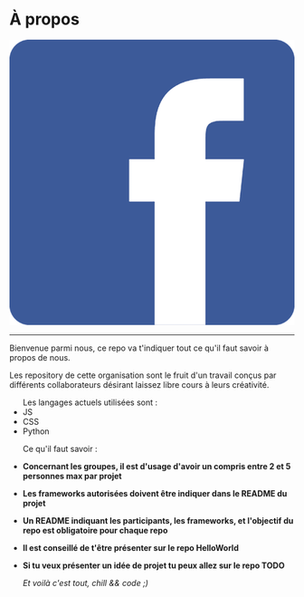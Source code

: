 # À propos 
<img src="logo.png"></img>
<hr>


<p>Bienvenue parmi nous, ce repo va t'indiquer tout ce qu'il faut savoir à propos de nous.</p>

<p>Les repository de cette organisation sont le fruit d'un travail conçus par différents collaborateurs désirant laissez libre cours à leurs créativité. </p>

<ul> Les langages actuels utilisées sont : <br>
  
  <li> JS </li>
  <li> CSS </li>
  <li> Python </li>
  
 </ul>
 
 
 <ul> Ce qu'il faut savoir : 
 
 <li><p><strong> Concernant les groupes, il est d'usage d'avoir un compris entre 2 et 5 personnes max par projet </strong></p></li>
 <li><p><strong> Les frameworks autorisées doivent être indiquer dans le README du projet</strong></p></li>
 <li><p><strong> Un README indiquant les participants, les frameworks, et l'objectif du repo est obligatoire pour chaque repo</strong></p></li>
 <li><p><strong>Il est conseillé de t'être présenter sur le repo HelloWorld</strong></p></li>
 <li><p><strong> Si tu veux présenter un idée de projet tu peux allez sur le repo TODO</strong></p></li>
 
 <p><em> Et voilà c'est tout, chill && code ;) </em></p>
 
 
